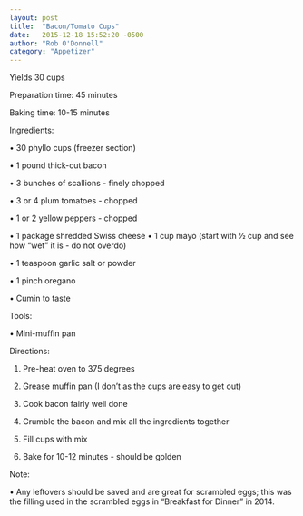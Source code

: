 ```yaml
---
layout: post
title:  "Bacon/Tomato Cups"
date:   2015-12-18 15:52:20 -0500
author: "Rob O'Donnell"
category: "Appetizer"
---
```

Yields 30 cups 

Preparation time: 45 minutes 

Baking time: 10-15 minutes

Ingredients:

• 30 phyllo cups (freezer section)

• 1 pound thick-cut bacon

• 3 bunches of scallions - finely chopped

• 3 or 4 plum tomatoes - chopped

• 1 or 2 yellow peppers - chopped

• 1 package shredded Swiss cheese • 1 cup mayo (start with 1⁄2 cup and see how “wet” it is - do not overdo) 

• 1 teaspoon garlic salt or powder

• 1 pinch oregano

• Cumin to taste

Tools:

• Mini-muffin pan

Directions:

1. Pre-heat oven to 375 degrees

2. Grease muffin pan (I don’t as the cups are easy to get out)

3. Cook bacon fairly well done

4. Crumble the bacon and mix all the ingredients together

5. Fill cups with mix

6. Bake for 10-12 minutes - should be golden

Note:

• Any leftovers should be saved and are great for scrambled eggs; this was the filling used in the scrambled eggs in “Breakfast for Dinner” in 2014.